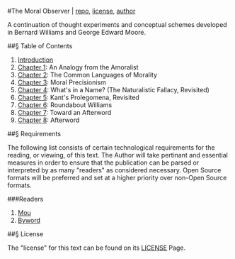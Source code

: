 #The Moral Observer | [repo](https://github.com/nerdfiles/The-Moral-Observer), [license](https://github.com/nerdfiles/The-Moral-Observer/blob/master/LICENSE), [author](http://nerdfiles.net)

A continuation of thought experiments and conceptual schemes developed in Bernard Williams and George Edward Moore. 

##§ Table of Contents

1. [Introduction](https://github.com/nerdfiles/The-Moral-Observer/blob/master/Introduction.markdown)
2. [Chapter 1](https://github.com/nerdfiles/The-Moral-Observer/blob/master/Chapter-1.markdown): An Analogy from the Amoralist
3. [Chapter 2](https://github.com/nerdfiles/The-Moral-Observer/blob/master/Chapter-2.markdown): The Common Languages of Morality
4. [Chapter 3](https://github.com/nerdfiles/The-Moral-Observer/blob/master/Chapter-3.markdown): Moral Precisionism
5. [Chapter 4](https://github.com/nerdfiles/The-Moral-Observer/blob/master/Chapter-4.markdown): What's in a Name? (The Naturalistic Fallacy, Revisited)
6. [Chapter 5](https://github.com/nerdfiles/The-Moral-Observer/blob/master/Chapter-5.markdown): Kant's Prolegomena, Revisited
7. [Chapter 6](https://github.com/nerdfiles/The-Moral-Observer/blob/master/Chapter-6.markdown): Roundabout Williams
8. [Chapter 7](https://github.com/nerdfiles/The-Moral-Observer/blob/master/Chapter-7.markdown): Toward an Afterword
9. [Chapter 8](https://github.com/nerdfiles/The-Moral-Observer/blob/master/Chapter-8.markdown): Afterword

##§ Requirements

The following list consists of certain technological requirements for the reading, or viewing, of this text. The Author 
will take pertinant and essential measures in order to ensure that the publication can be parsed or interpreted by as 
many "readers" as considered necessary. Open Source formats will be preferred and set at a higher priority over 
non-Open Source formats.

###Readers

1. [Mou](http://mouapp.com/)
2. [Byword](http://bywordapp.com/)

##§ License

The "license" for this text can be found on its [LICENSE](https://github.com/nerdfiles/The-Moral-Observer/blob/master/LICENSE) Page.
